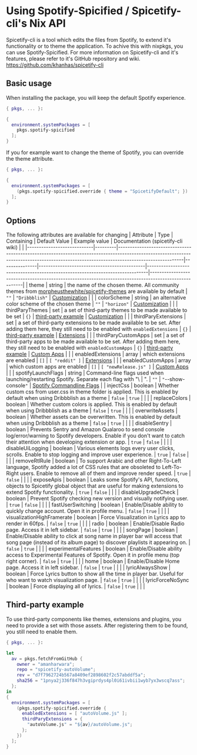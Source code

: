 # Using Spotify-Spicified / Spicetify-cli's Nix API

Spicetify-cli is a tool which edits the files from Spotify, to extend it's functionality or to theme the application. To achive this with nixpkgs, you can use Spotify-Spicified. For more information on Spicetify-cli and it's features, please refer to it's GitHub repository and wiki. https://github.com/khanhas/spicetify-cli

## Basic usage

When installing the package, you will keep the default Spotify experience.

```nix
{ pkgs, ... }:

{
  environment.systemPackages = [
    pkgs.spotify-spicified
  ];
}
```

If you for example want to change the theme of Spotify, you can override the theme attribute.

```nix
{ pkgs, ... }:

{
  environment.systemPackages = [
    (pkgs.spotify-spicified.override { theme = "SpicetifyDefault"; })
  ];
}
```

## Options

The following attributes are available for changing
| Attribute                  | Type    | Containing                                                                                                                                                                             | Default Value | Example value                               | Documentation (spicetify-cli wiki)                                           |                                                                                                      |
|----------------------------|---------|----------------------------------------------------------------------------------------------------------------------------------------------------------------------------------------|---------------|---------------------------------------------|------------------------------------------------------------------------------|------------------------------------------------------------------------------------------------------|
| theme                      | string  | the name of the chosen theme. All community themes from [morpheusthewhite/spicetify-themes](https://github.com/morpheusthewhite/spicetify-themes) are available by default                                            | `""`          | `"Dribbblish"`                              | [Customization](https://github.com/khanhas/spicetify-cli/wiki/Customization) |                                                                                                      |
| colorScheme                | string  | an alternative color scheme of the chosen theme                                                                                                                                        | `""`          | `"horizon"`                                 | [Customization](https://github.com/khanhas/spicetify-cli/wiki/Customization) |                                                                                                      |
| thirdParyThemes            | set     | a set of third-party themes to be made available to be set                                                                                                                             | `{}`          | [third-party example](#third-party-example) | [Customization](https://github.com/khanhas/spicetify-cli/wiki/Customization) |                                                                                                      |
| thirdParyExtensions        | set     | a set of third-party extensions to be made available to be set. After adding them here, they still need to be enabled with `enabledExtensions`                                         | `{}`          | [third-party example](#third-party-example) | [Extensions](https://github.com/khanhas/spicetify-cli/wiki/Extensions)       |                                                                                                      |
| thirdParyCustomApps        | set     | a set of third-party apps to be made available to be set. After adding them here, they still need to be enabled with `enabledCustomApps`                                               | `{}`          | [third-party example](#third-party-example) | [Custom Apps](https://github.com/khanhas/spicetify-cli/wiki/Custom-Apps)     |                                                                                                      |
| enabledExtensions          | array   | which extensions are enabled                                                                                                                                                           | `[]`          | `[ "reddit" ]`                              | [Extensions](https://github.com/khanhas/spicetify-cli/wiki/Extensions)       |                                                                                                      |
| enabledCustomApps          | array   | which custom apps are enabled                                                                                                                                                          | `[]`          | `[ "newRelease.js" ]`                       | [Custom Apps](https://github.com/khanhas/spicetify-cli/wiki/Custom-Apps)     |                                                                                                      |
| spotifyLaunchFlags         | string  | Command-line flags used when launching/restarting Spotify. Separate each flag with "\                                                                                                  | ".            | `""`                                        | `"`--show-console`"`                                                         | [Spotify Commandline Flags](https://github.com/khanhas/spicetify-cli/wiki/Spotify-Commandline-Flags) |
| injectCss                  | boolean | Whether custom css from user.css in theme folder is applied. This is enabled by default when using Dribbblish as a theme                                                               | `false`       | `true`                                      |                                                                              |                                                                                                      |
| replaceColors              | boolean | Whether custom colors is applied. This is enabled by default when using Dribbblish as a theme                                                                                          | `false`       | `true`                                      |                                                                              |                                                                                                      |
| overwriteAssets            | boolean | Whether assets can be overwritten. This is enabled by default when using Dribbblish as a theme                                                                                         | `false`       | `true`                                      |                                                                              |                                                                                                      |
| disableSentry              | boolean | Prevents Sentry and Amazon Qualaroo to send console log/error/warning to Spotify developers. Enable if you don't want to catch their attention when developing extension or app.       | `true`        | `false`                                     |                                                                              |                                                                                                      |
| disableUiLogging           | boolean | Various elements logs every user clicks, scrolls. Enable to stop logging and improve user experience.                                                                                  | `true`        | `false`                                     |                                                                              |                                                                                                      |
| removeRtlRule              | boolean | To support Arabic and other Right-To-Left language, Spotify added a lot of CSS rules that are obsoleted to Left-To-Right users. Enable to remove all of them and improve render speed. | `true`        | `false`                                     |                                                                              |                                                                                                      |
| exposeApis                 | boolean | Leaks some Spotify's API, functions, objects to Spicetify global object that are useful for making extensions to extend Spotify functionality.                                         | `true`        | `false`                                     |                                                                              |                                                                                                      |
| disableUpgradeCheck        | boolean | Prevent Spotify checking new version and visually notifying user.                                                                                                                      | `true`        | `false`                                     |                                                                              |                                                                                                      |
| fastUserSwitching          | boolean | Enable/Disable ability to quickly change account. Open it in profile menu.                                                                                                             | `false`       | `true`                                      |                                                                              |                                                                                                      |
| visualizationHighFramerate | boolean | Force Visualization in Lyrics app to render in 60fps.                                                                                                                                  | `false`       | `true`                                      |                                                                              |                                                                                                      |
| radio                      | boolean | Enable/Disable Radio page. Access it in left sidebar.                                                                                                                                  | `false`       | `true`                                      |                                                                              |                                                                                                      |
| songPage                   | boolean | Enable/Disable ability to click at song name in player bar will access that song page (instead of its album page) to discover playlists it appearing on.                               | `false`       | `true`                                      |                                                                              |                                                                                                      |
| experimentalFeatures       | boolean | Enable/Disable ability access to Experimental Features of Spotify. Open it in profile menu (top right corner).                                                                         | `false`       | `true`                                      |                                                                              |                                                                                                      |
| home                       | boolean | Enable/Disable Home page. Access it in left sidebar.                                                                                                                                   | `false`       | `true`                                      |                                                                              |                                                                                                      |
| lyricAlwaysShow            | boolean | Force Lyrics button to show all the time in player bar. Useful for who want to watch visualization page.                                                                               | `false`       | `true`                                      |                                                                              |                                                                                                      |
| lyricForceNoSync           | boolean | Force displaying all of lyrics.                                                                                                                                                        | `false`       | `true`                                      |                                                                              |                                                                                                      |


## Third-party example

To use third-party components like themes, extensions and plugins, you need to provide a set with those assets. After registering them to be found, you still need to enable them.

```nix
{ pkgs, ... }:

let
  av = pkgs.fetchFromGitHub {
    owner = "amanharwara";
    repo = "spicetify-autoVolume";
    rev = "d7f7962724b567a8409ef2898602f2c57abddf5a";
    sha256 = "1pnya2j336f847h3vgiprdys4pl0i61ivbii1wyb7yx3wscq7ass";
  };
in
{
  environment.systemPackages = [
    (pkgs.spotify-spicified.override {
      enabledExtensions = [ "autoVolume.js" ];
      thirdParyExtensions = {
        "autoVolume.js" = "${av}/autoVolume.js";
      };
    })
  ];
}
```
